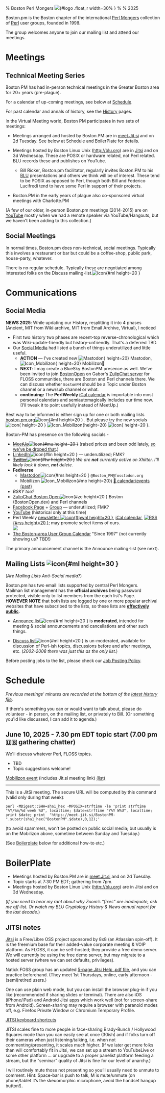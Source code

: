 % Boston Perl Mongers  ![](./images/Logo.jpg){#logo .float_r width=30% }
% 
% 2025



Boston.pm is the Boston chapter of the international [Perl Mongers](https://www.pm.org/) collection of [Perl](https://www.perl.org) user groups, founded in 1998.

The group welcomes anyone to join our mailing list and attend our meetings.

# Meetings

## Technical Meeting Series

Boston PM has had in-person technical meetings in the Greater Boston area for 20+ years (pre-plague).

For a calendar of up-coming meetings, see below at [Schedule](#schedule).

For past calendar and annals of history, see the [History](History-00.html) pages.

In the Virtual Meeting world, Boston PM participates in two sets of meetings:

* Meetings arranged and hosted by Boston.PM are in [meet.Jit.si](https://meet.Jit.si) and on 2d Tuesday. See below at Schedule and BoilerPlate for details.

* Meetings hosted by Boston Linux Unix (<http://blu.org>) are in [Jitsi](https://meet.Jit.si) and on 3d Wednesday. These are POSIX or hardware related, not Perl related. BLU records these and publishes on YouTube.

    - Bill Ricker, Boston.pm facilitator, regularly invites Boston.PM to his [BLU](https://blu.org/) presentations and others we think will be of interest. These tend to be POSIX as opposed to Perl, though both Bill and Federico Lucifredi tend to have some Perl in support of their projects.

* Boston.PM in the early years of plague also co-sponsored virtual meetings with Charlotte.PM

(A few of our older, in-person Boston.pm meetings (2014-2015) are on [YouTube](https://www.youtube.com/channel/UCY0sL_ILd6JUixlppAQlgsA/videos) mostly when we had a remote speaker via YouTube/Hangouts, but we haven't been adding to this collection.)




## Social Meetings

In normal times, Boston.pm does non-technical, social meetings.
Typically this involves a restaurant or bar but could be a coffee-shop, public park, house-party, whatever.

There is no regular schedule.
Typically these are negotiated among interested folks on the Discuss mailing-list.![icon](./images/Mail-icon.png){#ml height=20 }


# Communications

## Social Media

**NEWS 2025**: While updating our History, resplitting it into 4 phases (Ancient, MIT from Wiki archive, MIT from Email Archive, Virtual), I noticed

* First two history two phases are recent-top reverse-chronological which was Wiki-update-friendly but history-unfriendly. That's a deferred TBD.
* Our [Social Media](https://boston-pm.github.io/#social-media) had listed a bunch of things underutilized and little useful.
    - **ACTION** — I've created new ![Mastodon](images/Mastodon.png){ height=20} Mastodon, ![Icon_Mobilizon](images/Icon_Mobilizon.png){ height=20} Mobilizon&#x1F4C5; 
    - **NEXT**: I may create a BlueSky BostonPM presence as well. We've been invited to join [BostonOpen](https://bostonopen.dev) on Gabor's [ZulipChat server](https://osdc.zulipchat.com/#narrow/channel/406743-boston) for FLOSS communities, there are Boston and Perl channels there. We can discuss whether `BostonPM` should be a Topic under Boston channel or a new/sub channel or what.
    - **continuing:** The **PerlWeekly** [iCal calendar](https://perlweekly.com/perlweekly.ical) is importable into most personal calendars and semiautomagically includes our time now. (I'll tweak it to point usefully instead of MeetUp.)

Best way to be informed is either sign up for one or both mailing lists [boston.pm.org](https://boston.pm.org)![icon](./images/Mail-icon.png){#ml height=20 } . But please try the new socials ![icon](./images/Mastodon.png){ height=20 }  ![Icon_Mobilizon](images/Icon_Mobilizon.png){height=20} ![icon](./images/zulip-chat-icon.png){ height=20 }.

Boston-PM has presence on the following socials -

* ~~[MeetUp](https://www.meetup.com/boston-pm/)![icon](./images/Meetup-icon.png){#mu height=20 }~~ (raised prices and been odd lately, <u>so we've be droped that</u>.)
* [LinkedIn](https://www.linkedin.com/groups/41363/)![icon](./images/Linkedin-icon.png){#lin height=20 }  — underutilized; FMK?
* ~~[Twitter](https://twitter.com/BostonPM)![icon](./images/Twitter-icon.png){#tw height=20 }~~
    *We are **not** currently active on Xhitter. I'll likely lock it down, **not** delete.*
* **Fediverse** 
    * <a rel="me" href="https://fosstodon.org/@Boston_PM">Mastodon</a>![icon](./images/Mastodon.png){#ms height=20 } `@Boston_PM@fosstodon.org` 
    * Mobilizon ![Icon_Mobilizon](images/Icon_Mobilizon.png){#mo height=20}[&#x2139;&#xFE0F;](https://framablog.org/2022/11/08/mobilizon-v3-find-events-and-groups-throughout-the-fediverse/) [&#x1F4C5; calendar/events](https://mobilizon.us/search?search=Boston+Perl) [(past)](https://mobilizon.us/search?search=Boston+Perl&when=past&eventPage=1)
* _BSKY too?_
* [ZulipChat Boston Open](https://osdc.zulipchat.com/#narrow/channel/406743-boston)![icon](./images/zulip-chat-icon.png){#zc height=20 } Boston (BostonOpen.dev) and Perl channels
* [Facebook Page](https://www.facebook.com/bostonpm/) + [Group](https://www.facebook.com/groups/131595281237) — underutilized; FMK?
* [YouTube](https://www.youtube.com/channel/UCY0sL_ILd6JUixlppAQlgsA/videos) (historical only at this time)
* Perl Weekly [newsletter ![icon](./images/Mail-icon.png){#pwnl height=20 }](https://perlweekly.com/), [iCal calendar](https://perlweekly.com/perlweekly.ical), [![RSS](./images/feed-icon32x32.png){#rss height=20 }](https://perlweekly.com/perlweekly.rss); may promote select items of ours. <br /> [![](./images/perl_weekly_234x60.png)](https://perlweekly.com/)
* [The Boston-area User Group Calendar](http://www.bugc.org) "Since 1997" (not currently showing us? TBD!)



The primary announcement channel is the Announce mailing-list (see next).


## Mailing Lists ![icon](./images/Mail-icon.png){#ml height=30 }

(*Are Mailing Lists Anti-Social media?*)

Boston.pm has two email lists supported by central Perl Mongers.   
Mailman list management has the **official archives** being password protected, visible only to list members from the each list's Page.    
**HOWEVER NOTE** that both lists are logged by one or more popular archival websites that have subscribed to the lists, so these lists are **<u>effectively public</u>**.

* [Announce list](https://mail.pm.org/mailman/listinfo/boston-pm-announce)![icon](./images/Mail-icon.png){#ml height=20 } is **moderated**, intended for meeting & social announcements and cancellations and other such things. 

* [Discuss list](https://mail.pm.org/mailman/listinfo/boston-pm)![icon](./images/Mail-icon.png){#ml height=20 } is un-moderated, available for discussion of Perl-ish topics, discussions before and after meetings, etc.  (*2002-2008 there was just this as the only list.*)


Before posting jobs to the list, please check our [Job Posting Policy](JobPostingPolicy.html).

# Schedule

_Previous meetings' minutes are recorded at the bottom of the [latest history file](./History-04-Virtual.html#section-5)._


If there's something you can or would want to talk about, please do volunteer - in person, on the mailing list, or privately to Bill. (Or something you'ld like discussed, I can add it to agenda.)

## June 10, 2025 - 7.30 pm EDT topic start (7.00 pm &#127482;&#127480; gathering chatter)

We'll discuss whatever Perl, FLOSS topics.  

* TBD
* Topic suggestions welcome!

[Mobilizon event](https://mobilizon.us/events/af38f653-a726-47a9-a300-ea0e3966c0da) (includes Jit.si meeting link)
[(list)](https://mobilizon.us/search?search=Boston+Perl)

------------

This is a JitSi meeting. The secure URL will be computed by this command (valid only during that week):

```
perl -MDigest::SHA=sha1_hex -MPOSIX=strftime -le 'print strftime "%Y/%m/%d week %U", localtime; $date=strftime "Y%Y W%U", localtime; print $date; print  "https://meet.jit.si/BostonPM-".substr(sha1_hex("BostonPM".$date),0,12);'  

```
(to avoid spammers, won't be posted on public social media; but usually is on the Mobilizon above, sometime between Sunday and Tuesday.)

(See [Boilerplate](./index.html/#boilerplate) below for additional how-to etc.)




# BoilerPlate

* Meetings hosted by Boston.PM are in [meet.Jit.si](https://meet.Jit.si) and on 2d Tuesday.
* Topic starts at 7:30 PM EDT; gathering from 7pm.
* Meetings hosted by Boston Linux Unix (<http://blu.org>) are in Jitsi and on 3d Wednesday.

(*If you need to hear my rant about why Zoom’s “fixes” are inadequate, ask me off-list. Or watch my BLU Cryptology History & News annual report for the last decade.*)

## JITSI notes

[Jitsi](https://meet.jit.si) is a Free/Libre OSS project sponsored by 8x8 (an Atlassian spin-off). It is the freemium base for their added-value corporate meeting & VOIP platform. As FLOSS, it can be self-hosted; they provide a free demo server. We will currently be using the free demo server, but may migrate to a hosted server (where we can set defaults, privileges).

Natick FOSS group has an updated [5-page Jitsi Help .pdf file](http://runeman.org/articles/natick-foss/jitsi/jitsi-2022-09-05.pdf), and you can practice beforehand.  (They meet 1st Thursdays, online, early afternoon - (semi)retired users.)


One can use plain web mode, but you can install the browser plug-in if you like (recommended if sharing slides or terminal). There are also iOS (iPhone/iPad) and Android Jitsi [apps](https://jitsi.org/downloads/) which work well (not for screen-share from Android). Screen-sharing may require a browser with paranoid modes off, e.g. Firefox Private Window or Chromium Temporary Profile.


[JITSI keyboard shortcuts](https://jitsi.github.io/handbook/docs/user-guide/keyboard-shortcuts)

JITSI scales fine to more people in face-sharing Brady-Bunch / Hollywood Squares mode than you can easily see at once (30ish) and if folks turn off their cameras when just listening/talking, i.e. when not commenting/presenting, it scales much higher. (If we later get more folks than will comfortably fit in Jitsi, we can set up a stream to YouTubeLive or some other platform … or upgrade to a proper panelist platform feeding a stream, but the “seminar” quality of Jitsi is fine for our level of anarchy.)

I will routinely mute those not presenting so you’ll usually need to unmute to comment. Hint: Space-bar is push to talk, M is mute/unmute (on phone/tablet it’s the skeuomorphic microphone, avoid the handset hangup button!).


